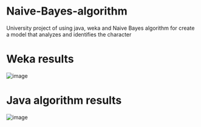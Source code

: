 # Naive-Bayes-algorithm
University project of using java, weka and Naive Bayes algorithm for create a model that analyzes and identifies the character

# Weka results
![image](https://github.com/user-attachments/assets/f32695f8-120f-4d78-bcdb-b8ee6d537482)

# Java algorithm results
![image](https://github.com/user-attachments/assets/70ff5afd-a535-4c8c-9eac-b94e1a0b9596)
